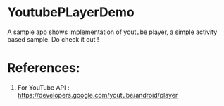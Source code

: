 # YoutubePLayerDemo
A sample app shows implementation of youtube player, a simple activity based sample. Do check it out !

# References: 
1. For YouTube API : https://developers.google.com/youtube/android/player

